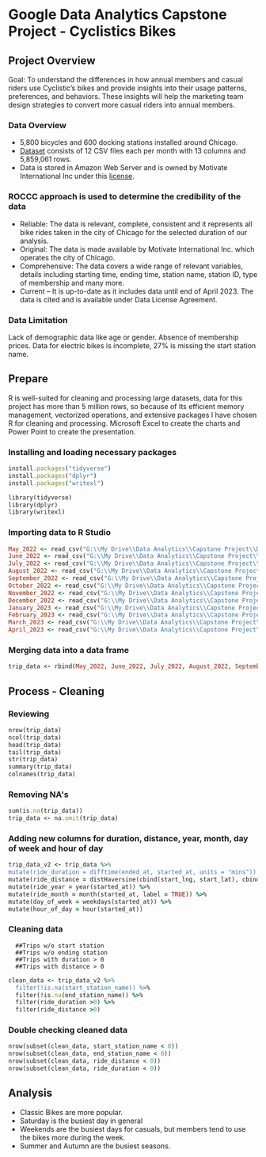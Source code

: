 # **Google Data Analytics Capstone Project - Cyclistics Bikes**

## **Project Overview**

Goal: To understand the differences in how annual members and casual riders use Cyclistic’s bikes and provide insights into their usage patterns, preferences, and behaviors. These insights will help the marketing team design strategies to convert more casual riders into annual members.

### **Data Overview**

* 5,800 bicycles and 600 docking stations installed around Chicago. <br>
* [Dataset](https://divvy-tripdata.s3.amazonaws.com/index.htm) consists of 12 CSV files each per month with 13 columns and 5,859,061 rows. <br>
* Data is stored in Amazon Web Server and is owned by Motivate International Inc under this [license](https://ride.divvybikes.com/data-license-agreement).

### ROCCC approach is used to determine the credibility of the data


* Reliable: The data is relevant, complete, consistent and it represents all bike rides taken in the city of Chicago for the selected duration of our analysis.
* Original: The data is made available by Motivate International Inc. which operates the city of Chicago.
* Comprehensive: The data covers a wide range of relevant variables, details including starting time, ending time, station name, station ID, type of membership and many more.
* Current – It is up-to-date as it includes data until end of April 2023. The data is cited and is available under Data License Agreement.

### **Data Limitation**
Lack of demographic data like age or gender.
Absence of membership prices.
Data for electric bikes is incomplete, 27% is missing the start station name.

## **Prepare**
R is well-suited for cleaning and processing large datasets, data for this project has more than 5 million rows, so because of Its efficient memory management, vectorized operations, and extensive packages I have chosen R for cleaning and processing. Microsoft Excel to create the charts and Power Point to create the presentation.

### Installing and loading necessary packages
 ```ruby
install.packages("tidyverse")
install.packages("dplyr")
install.packages("writexl")

library(tidyverse)
library(dplyr)
library(writexl)
```
### Importing data to R Studio
```ruby
May_2022 <- read_csv("G:\\My Drive\\Data Analytics\\Capstone Project\\Data\\Tripdata\\202205-divvy-tripdata.csv")
June_2022 <- read_csv("G:\\My Drive\\Data Analytics\\Capstone Project\\Data\\Tripdata\\202206-divvy-tripdata.csv")
July_2022 <- read_csv("G:\\My Drive\\Data Analytics\\Capstone Project\\Data\\Tripdata\\202207-divvy-tripdata.csv")
August_2022 <- read_csv("G:\\My Drive\\Data Analytics\\Capstone Project\\Data\\Tripdata\\202208-divvy-tripdata.csv")
September_2022 <- read_csv("G:\\My Drive\\Data Analytics\\Capstone Project\\Data\\Tripdata\\202209-divvy-publictripdata.csv")
October_2022 <- read_csv("G:\\My Drive\\Data Analytics\\Capstone Project\\Data\\Tripdata\\202210-divvy-tripdata.csv")
November_2022 <- read_csv("G:\\My Drive\\Data Analytics\\Capstone Project\\Data\\Tripdata\\202211-divvy-tripdata.csv")
December_2022 <- read_csv("G:\\My Drive\\Data Analytics\\Capstone Project\\Data\\Tripdata\\202212-divvy-tripdata.csv")
January_2023 <- read_csv("G:\\My Drive\\Data Analytics\\Capstone Project\\Data\\Tripdata\\202301-divvy-tripdata.csv")
February_2023 <- read_csv("G:\\My Drive\\Data Analytics\\Capstone Project\\Data\\Tripdata\\202302-divvy-tripdata.csv")
March_2023 <- read_csv("G:\\My Drive\\Data Analytics\\Capstone Project\\Data\\Tripdata\\202303-divvy-tripdata.csv")
April_2023 <- read_csv("G:\\My Drive\\Data Analytics\\Capstone Project\\Data\\Tripdata\\202304-divvy-tripdata.csv")
```
### Merging data into a data frame
```ruby
trip_data <- rbind(May_2022, June_2022, July_2022, August_2022, September_2022, October_2022, November_2022, December_2022, January_2023, February_2023, March_2023, April_2023)
```
## Process - Cleaning

### Reviewing 
```ruby
nrow(trip_data)
ncol(trip_data)
head(trip_data)
tail(trip_data)
str(trip_data)
summary(trip_data)
colnames(trip_data)
```
### Removing NA's
```ruby
sum(is.na(trip_data))
trip_data <- na.omit(trip_data)
```

### Adding new columns for duration, distance, year, month, day of week and hour of day
```ruby
trip_data_v2 <- trip_data %>% 
mutate(ride_duration = difftime(ended_at, started_at, units = "mins")) %>% 
mutate(ride_distance = distHaversine(cbind(start_lng, start_lat), cbind(end_lng, end_lat))) %>% 
mutate(ride_year = year(started_at)) %>% 
mutate(ride_month = month(started_at, label = TRUE)) %>% 
mutate(day_of_week = weekdays(started_at)) %>% 
mutate(hour_of_day = hour(started_at))
```
### Cleaning data

      ##Trips w/o start station
      ##Trips w/o ending station
      ##Trips with duration > 0
      ##Trips with distance > 0
```ruby
clean_data <- trip_data_v2 %>% 
  filter(!is.na(start_station_name)) %>% 
  filter(!is.na(end_station_name)) %>% 
  filter(ride_duration >0) %>% 
  filter(ride_distance >0)
```
### Double checking cleaned data
```ruby
nrow(subset(clean_data, start_station_name < 0))
nrow(subset(clean_data, end_station_name < 0))
nrow(subset(clean_data, ride_distance < 0))
nrow(subset(clean_data, ride_duration < 0))
```

## **Analysis**

* Classic Bikes are more popular.
* Saturday is the busiest day in general
* Weekends are the busiest days for casuals, but members tend to use the bikes more during the week.
* Summer and Autumn are the busiest seasons.
